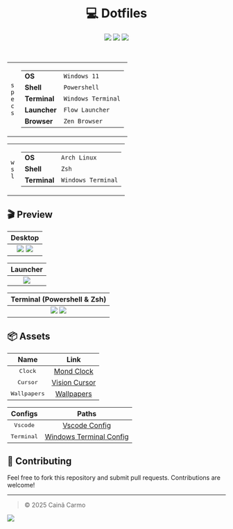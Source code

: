 [//]: Header

<h1 align="center">💻 Dotfiles</h1>

<div align="center">

![][badge_last_commit]
![][badge_license]
![][badge_issues]

</div>

<br />

<table><tr>
  <td>
    <code>s</code><br/><code>p</code><br/><code>e</code><br/><code>c</code><br/><code>s</code><br/>
  </td>
  <td>
    <table>
      <tr>
        <td><strong>OS</strong></td><td><code>Windows 11</code></td>
      </tr>
      <tr>
        <td><strong>Shell</strong></td><td><code>Powershell</code></td>
      </tr>
      <tr>
        <td><strong>Terminal</strong></td><td><code>Windows Terminal</code></td>
      </tr>
      <tr>
        <td><strong>Launcher</strong></td><td><code>Flow Launcher</code></td>
      </tr>
      <tr>
        <td><strong>Browser</strong></td><td><code>Zen Browser</code></td>
      </tr>
    </table>
  </td>
</tr></table>

<table><tr>
  <td>
    <code>w</code><br/><code>s</code><br/><code>l</code><br/>
  </td>
  <td>
    <table>
      <tr>
        <td><strong>OS</strong></td><td><code>Arch Linux</code></td>
      </tr>
      <tr>
        <td><strong>Shell</strong></td><td><code>Zsh</code></td>
      </tr>
      <tr>
        <td><strong>Terminal</strong></td><td><code>Windows Terminal</code></td>
      </tr>
    </table>
  </td>
</tr></table>

[//]: Content

## 🎬 Preview

|             Desktop             |
| :-----------------------------: |
| ![][desktop_01] ![][desktop_02] |

|   Launcher    |
| :-----------: |
| ![][launcher] |

|       Terminal (Powershell & Zsh)       |
| :-------------------------------------: |
| ![][terminal_windows] ![][terminal_wsl] |

## 📦 Assets

|         Name          |               Link                |
| :-------------------: | :-------------------------------: |
|   <kbd>Clock</kbd>    | [Mond Clock][download_mond_clock] |
|   <kbd>Cursor</kbd>   | [Vision Cursor][download_cursor]  |
| <kbd>Wallpapers</kbd> | [Wallpapers][download_wallpapers] |

|       Configs       |                       Paths                        |
| :-----------------: | :------------------------------------------------: |
|  <kbd>Vscode</kbd>  |       [Vscode Config][config_vscode_profile]       |
| <kbd>Terminal</kbd> | [Windows Terminal Config][config_windows_terminal] |

## 👥 Contributing

Feel free to fork this repository and submit pull requests. Contributions are welcome!

[//]: Footer

---

> © 2025 Cainã Carmo

![][footer_wave]

[//]: Links

<!-- Layout -->

[footer_wave]: https://capsule-render.vercel.app/api?type=waving&height=100&color=1B56FD&reversal=true&section=footer

<!-- Badges -->

[badge_issues]: https://img.shields.io/github/issues/CainCarmo/Dotfiles?style=for-the-badge&color=0D92F4&labelColor=282828
[badge_license]: https://img.shields.io/github/license/CainCarmo/Dotfiles?style=for-the-badge&color=F95454&labelColor=282828
[badge_last_commit]: https://img.shields.io/github/last-commit/CainCarmo/Dotfiles?style=for-the-badge&color=77CDFF&labelColor=282828

<!-- Gists -->

[config_vscode_profile]: https://gist.githubusercontent.com/CainCarmo/cf26b0e77d5c8046054cfa412233dd2b/raw/9c65a2d7a011be7847b2cb7c49261bc53a7608ef/settings.json
[config_windows_terminal]: https://gist.githubusercontent.com/CainCarmo/704c5eb5f928098285ed534a59b40a8f/raw/239963fc0b72acb74280c7de14ea3c337d111f7a/settings.json

<!-- Images -->

[launcher]: ./Assets/Images/launcher.png
[desktop_01]: ./Assets/Images/desktop-01.png
[desktop_02]: ./Assets/Images/desktop-02.png
[terminal_wsl]: ./Assets/Images/terminal-wsl.png
[terminal_windows]: ./Assets/Images/terminal-windows.png

<!-- Downloads -->

[download_cursor]: https://vsthemes.org/en/cursors/50967-vision.html
[download_mond_clock]: https://visualskins.com/skin/mond
[download_wallpapers]: https://drive.google.com/drive/folders/1zn8rvhp-THediWOPJXd-vwFypbMIaEn_?usp=sharing
